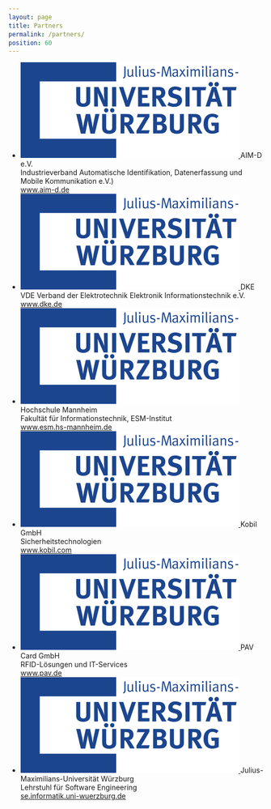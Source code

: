 ```yaml
---
layout: page
title: Partners
permalink: /partners/
position: 60
---
```

<ul class="partners">
    <li>
        <a href="https://www.aim-d.de/">
            <img src="./assets/images/logo-uniwue.svg" alt="Logo AIM-D e.V." />
        </a>
        AIM-D e.V.<br>
        Industrieverband Automatische Identifikation, Datenerfassung und Mobile Kommunikation e.V.)<br>
        <a href="https://www.aim-d.de/">www.aim-d.de</a>
    </li>
    <li>
        <a href="https://www.dke.de/de">
            <img src="./assets/images/logo-uniwue.svg" alt="Logo DKE" />
        </a>
        DKE<br>
        VDE Verband der Elektrotechnik Elektronik Informationstechnik e.V.<br>
        <a href="https://www.dke.de/de">www.dke.de</a>
    </li>
    <li>
        <a href="https://www.esm.hs-mannheim.de/institut.html">
            <img src="./assets/images/logo-uniwue.svg" alt="Logo Hochschule Mannheim" />
        </a>
        Hochschule Mannheim<br>
        Fakultät für Informationstechnik, ESM-Institut<br>
        <a href="https://www.esm.hs-mannheim.de/institut.html">www.esm.hs-mannheim.de</a>
    </li>
    <li>
        <a href="https://www.kobil.com/en/index.html">
            <img src="./assets/images/logo-uniwue.svg" alt="Logo Kobil GmbH" />
        </a>
        Kobil GmbH<br>
        Sicherheitstechnologien<br>
        <a href="https://www.kobil.com/en/index.html">www.kobil.com</a>
    </li>
    <li>
        <a href="https://www.pav.de/">
            <img src="./assets/images/logo-uniwue.svg" alt="Logo PAV Card GmbH" />
        </a>
        PAV Card GmbH<br>
        RFID-Lösungen und IT-Services<br>
        <a href="https://www.pav.de/">www.pav.de</a>
    </li>
    <li>
        <a href="https://se.informatik.uni-wuerzburg.de">
            <img src="/assets/images/logo-uniwue.svg" alt="Logo Uni Würzburg" />
        </a>
        Julius-Maximilians-Universität Würzburg<br>
        Lehrstuhl für Software Engineering<br>
        <a href="https://se.informatik.uni-wuerzburg.de">se.informatik.uni-wuerzburg.de</a>
    </li>
</ul>
